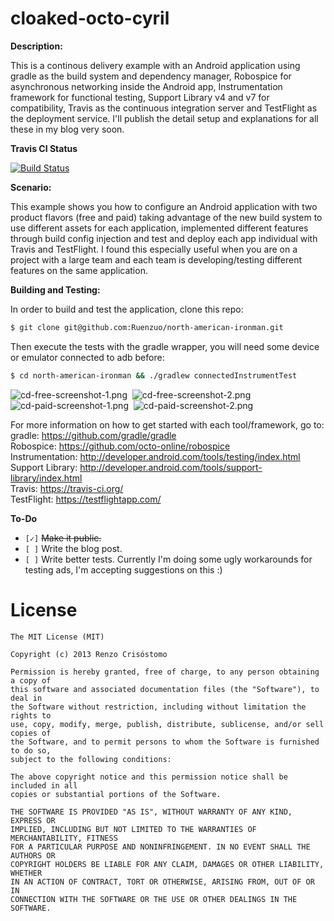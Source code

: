 cloaked-octo-cyril
==================

__Description:__

This is a continous delivery example with an Android application using gradle as the build system and dependency manager, Robospice for asynchronous networking inside the Android app, Instrumentation framework for functional testing, Support Library v4 and v7 for compatibility, Travis as the continuous integration server and TestFlight as the deployment service. I'll publish the detail setup and explanations for all these in my blog very soon.

__Travis CI Status__

[![Build Status](https://travis-ci.org/Ruenzuo/cloaked-octo-cyril.png)](https://travis-ci.org/Ruenzuo/cloaked-octo-cyril)

__Scenario:__

This example shows you how to configure an Android application with two product flavors (free and paid) taking advantage of the new build system to use different assets for each application, implemented different features through build config injection and test and deploy each app individual with Travis and TestFlight. I found this especially useful when you are on a project with a large team and each team is developing/testing different features on the same application.

__Building and Testing:__

In order to build and test the application, clone this repo:

```sh
$ git clone git@github.com:Ruenzuo/north-american-ironman.git
```

Then execute the tests with the gradle wrapper, you will need some device or emulator connected to adb before:

```sh
$ cd north-american-ironman && ./gradlew connectedInstrumentTest
```

![cd-free-screenshot-1.png](https://dl.dropboxusercontent.com/u/99114459/cd-free-screenshot-1.png)&nbsp;
![cd-free-screenshot-2.png](https://dl.dropboxusercontent.com/u/99114459/cd-free-screenshot-2.png)
![cd-paid-screenshot-1.png](https://dl.dropboxusercontent.com/u/99114459/cd-paid-screenshot-1.png)&nbsp;
![cd-paid-screenshot-2.png](https://dl.dropboxusercontent.com/u/99114459/cd-paid-screenshot-2.png)

For more information on how to get started with each tool/framework, go to:  
gradle: https://github.com/gradle/gradle  
Robospice: https://github.com/octo-online/robospice  
Instrumentation: http://developer.android.com/tools/testing/index.html  
Support Library: http://developer.android.com/tools/support-library/index.html  
Travis: https://travis-ci.org/  
TestFlight: https://testflightapp.com/

__To-Do__

* `[✓]` <del>Make it public.</del>
* `[ ]` Write the blog post.
* `[ ]` Write better tests. Currently I'm doing some ugly workarounds for testing ads, I'm accepting suggestions on this :)

License
=======

    The MIT License (MIT)

    Copyright (c) 2013 Renzo Crisóstomo

    Permission is hereby granted, free of charge, to any person obtaining a copy of
    this software and associated documentation files (the "Software"), to deal in
    the Software without restriction, including without limitation the rights to
    use, copy, modify, merge, publish, distribute, sublicense, and/or sell copies of
    the Software, and to permit persons to whom the Software is furnished to do so,
    subject to the following conditions:

    The above copyright notice and this permission notice shall be included in all
    copies or substantial portions of the Software.

    THE SOFTWARE IS PROVIDED "AS IS", WITHOUT WARRANTY OF ANY KIND, EXPRESS OR
    IMPLIED, INCLUDING BUT NOT LIMITED TO THE WARRANTIES OF MERCHANTABILITY, FITNESS
    FOR A PARTICULAR PURPOSE AND NONINFRINGEMENT. IN NO EVENT SHALL THE AUTHORS OR
    COPYRIGHT HOLDERS BE LIABLE FOR ANY CLAIM, DAMAGES OR OTHER LIABILITY, WHETHER
    IN AN ACTION OF CONTRACT, TORT OR OTHERWISE, ARISING FROM, OUT OF OR IN
    CONNECTION WITH THE SOFTWARE OR THE USE OR OTHER DEALINGS IN THE SOFTWARE.

